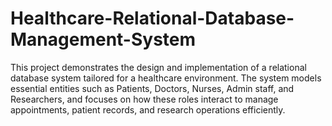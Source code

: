 # Healthcare-Relational-Database-Management-System
This project demonstrates the design and implementation of a relational database system tailored for a healthcare environment. The system models essential entities such as Patients, Doctors, Nurses, Admin staff, and Researchers, and focuses on how these roles interact to manage appointments, patient records, and research operations efficiently. 
